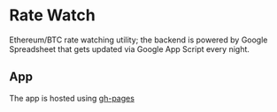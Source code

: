 # Rate Watch

Ethereum/BTC rate watching utility; the backend is powered by Google Spreadsheet that gets updated via Google App Script every night.

## App

The app is hosted using [gh-pages][gh-pages]

[gh-pages]: https://jikkujose.github.io/rate_watch/
